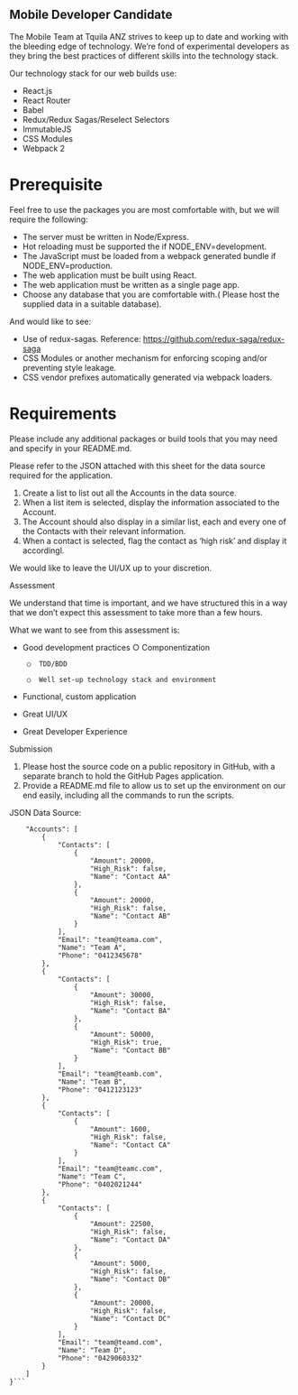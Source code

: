 ## Mobile Developer Candidate

The Mobile Team at Tquila ANZ strives to keep up to date and working with the bleeding edge of technology. We’re fond of experimental developers as they bring the best practices of different skills into the technology stack.


Our technology stack for our web builds use:

* React.js
* React Router
* Babel
* Redux/Redux Sagas/Reselect Selectors
* ImmutableJS
* CSS Modules
* Webpack 2

# Prerequisite


Feel free to use the packages you are most comfortable with, but we will require the following:

* The server must be written in Node/Express.
* Hot reloading must be supported the if NODE_ENV=development.
* The JavaScript must be loaded from a webpack generated bundle if NODE_ENV=production.
* The web application must be built using React.
* The web application must be written as a single page app.
* Choose any database that you are comfortable with.( Please host the supplied data in a suitable database).

And would like to see:

* Use of redux-sagas. Reference: https://github.com/redux-saga/redux-saga
* CSS Modules or another mechanism for enforcing scoping and/or preventing style leakage.
* CSS vendor prefixes automatically generated via webpack loaders.

# Requirements

Please include any additional packages or build tools that you may need and specify in your README.md.


Please refer to the JSON attached with this sheet for the data source required for the application.


 1. Create a list to list out all the Accounts in the data source.
 2. When a list item is selected, display the information associated to the Account.
 3. The Account should also display in a similar list, each and every one of the Contacts with their relevant information.
 4. When a contact is selected, flag the contact as ‘high risk’ and display it accordingl.


We would like to leave the UI/UX up to your discretion.


Assessment


We understand that time is important, and we have structured this in a way that we don’t expect this assessment to take more than a few hours.


What we want to see from this assessment is:

*  Good development practices
        ○  Componentization

        ○  TDD/BDD

        ○  Well set-up technology stack and environment

* Functional, custom application
* Great UI/UX
* Great Developer Experience


Submission

 1. Please host the source code on a public repository in GitHub, with a separate branch to hold the GitHub Pages application.
 2. Provide a README.md file to allow us to set up the environment on our end easily, including all the commands to run the scripts.


JSON Data Source:
```{
    "Accounts": [
        {
            "Contacts": [
                {
                    "Amount": 20000,
                    "High_Risk": false,
                    "Name": "Contact AA"
                },
                {
                    "Amount": 20000,
                    "High_Risk": false,
                    "Name": "Contact AB"
                }
            ],
            "Email": "team@teama.com",
            "Name": "Team A",
            "Phone": "0412345678"
        },
        {
            "Contacts": [
                {
                    "Amount": 30000,
                    "High_Risk": false,
                    "Name": "Contact BA"
                },
                {
                    "Amount": 50000,
                    "High_Risk": true,
                    "Name": "Contact BB"
                }
            ],
            "Email": "team@teamb.com",
            "Name": "Team B",
            "Phone": "0412123123"
        },
        {
            "Contacts": [
                {
                    "Amount": 1600,
                    "High_Risk": false,
                    "Name": "Contact CA"
                }
            ],
            "Email": "team@teamc.com",
            "Name": "Team C",
            "Phone": "0402021244"
        },
        {
            "Contacts": [
                {
                    "Amount": 22500,
                    "High_Risk": false,
                    "Name": "Contact DA"
                },
                {
                    "Amount": 5000,
                    "High_Risk": false,
                    "Name": "Contact DB"
                },
                {
                    "Amount": 20000,
                    "High_Risk": false,
                    "Name": "Contact DC"
                }
            ],
            "Email": "team@teamd.com",
            "Name": "Team D",
            "Phone": "0429060332"
        }
    ]
}```
